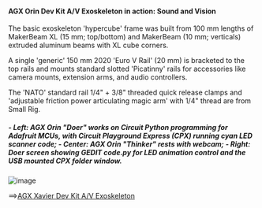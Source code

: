 #### **AGX Orin Dev Kit A/V Exoskeleton in action: Sound and Vision**

The basic exoskeleton 'hypercube' frame was built from 100 mm lengths of MakerBeam XL (15 mm; top/bottom) and MakerBeam (10 mm; verticals) extruded aluminum beams with XL cube corners.

A single 'generic' 150 mm 2020 'Euro V Rail' (20 mm) is bracketed to the top rails and mounts standard slotted 'Picatinny' rails for accessories like camera mounts, extension arms, and audio controllers.

The 'NATO' standard rail 1/4" + 3/8" threaded quick release clamps and 'adjustable friction power articulating magic arm' with 1/4" thread are from Small Rig.


##### - *Left:* AGX Orin "Doer" works on Circuit Python programming for Adafruit MCUs, with Circuit Playground Express (CPX) running cyan LED scanner code; - *Center:* AGX Orin "Thinker" rests with webcam; - *Right:* Doer screen showing GEDIT code.py for LED animation control and the USB mounted CPX folder window. 
![image](https://github.com/rtrelease/Jetson-Symbolics-Neuromorphics/assets/71346897/750dd15e-d671-41a7-afeb-0b4bc8fe4258)

==>[AGX Xavier Dev Kit A/V Exoskeleton](https://github.com/rtrelease/Jetson-Symbolics/blob/main/NS-SOTA-2021.md)
